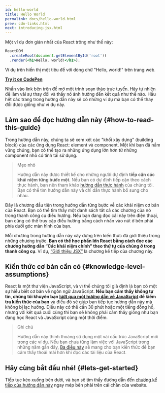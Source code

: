 ```yaml
---
id: hello-world
title: Hello World
permalink: docs/hello-world.html
prev: cdn-links.html
next: introducing-jsx.html
---
```


Một ví dụ đơn giản nhất của React trông như thế này:

```jsx
ReactDOM
  .createRoot(document.getElementById('root'))
  .render(<h1>Hello, world!</h1>);
```

Ví dụ trên hiển thị một tiêu đề với dòng chữ "Hello, world!" trên trang web.

**[Try it on CodePen](https://codepen.io/gaearon/pen/rrpgNB?editors=1010)**

Nhấn vào link bên trên để mở một trình soạn thảo trực tuyến. Hãy tự nhiên để làm vài sự thay đổi và thấy nó ảnh hưởng đến kết quả như thế nào. Hầu hết các trang trong hướng dẫn này sẽ có những ví dụ mà bạn có thể thay đổi được giống như ví dụ này.


## Làm sao để đọc hướng dẫn này {#how-to-read-this-guide}

Trong hướng dẫn này, chúng ta sẽ xem xét các "khối xây dựng" (building block) của các ứng dụng React: element và component. Một khi bạn đã nắm vững chúng, bạn có thể tạo ra những ứng dụng lớn hơn từ những component nhỏ có tính tái sử dụng.

>Mẹo nhỏ
>
>Hướng dẫn này được thiết kế cho những người dự định **tiếp cận các khái niệm từng bước một**. Nếu bạn có dự định tiếp cận theo cách thực hành, bạn nên tham khảo [hướng dẫn thực hành](/tutorial/tutorial.html) của chúng tôi. Bạn có thể tìm hướng dẫn này và chỉ dẫn thực hành bổ sung cho nhau.

Đây là chương đầu tiên trong hướng dẫn từng bước về các khái niệm cơ bản của React. Bạn có thể tìm thấy một danh sách tất cả các chương của nó trong thanh công cụ điều hướng. Nếu bạn đang đọc cái này trên điện thoại, bạn cũng có thể truy cập điều hướng bằng cách nhấn vào nút ở bên phải phía dưới góc màn hình của bạn.

Mỗi chương trong hướng dẫn này xây dựng trên kiến thức đã giới thiệu trong những chương trước. **Bạn có thể học phần lớn React bằng cách đọc các chương hướng dẫn “Các khái niệm chính” theo thứ tự của chúng ở trong thanh công cụ**. Ví dụ, [“Giới thiệu JSX”](/docs/introducing-jsx.html) là chương kế tiếp của chương này.

## Kiến thức cơ bản cần có {#knowledge-level-assumptions}

React là một thư viện JavaScript, và vì thế chúng tôi giả định là bạn có một sự hiểu biết cơ bản về ngôn ngữ JavaScript. **Nếu bạn cảm thấy không tự tin, chúng tôi khuyên bạn [lướt qua một hướng dẫn về JavaScript](https://developer.mozilla.org/en-US/docs/Web/JavaScript/A_re-introduction_to_JavaScript) để kiểm tra kiến thức của bạn** và điều đó sẽ giúp bạn tiếp tục hướng dẫn này mà không bị lạc hướng. Điều này có thể cần 30 phút hoặc một tiếng đồng hồ, nhưng với kết quả cuối cùng thì bạn sẽ không phải cảm thấy giống như bạn đang học React và JavaScript cùng một thời điểm.

>Ghi chú
>
>Hướng dẫn này thỉnh thoảng sử dụng một vài cấu trúc JavaScript mới trong các ví dụ. Nếu bạn chưa từng làm việc với JavaScript trong những năm gần đây, [Ba điều này](https://gist.github.com/gaearon/683e676101005de0add59e8bb345340c) sẽ mang cho bạn kiến thức để bạn cảm thấy thoải mái hơn khi đọc các tài liệu của React.


## Hãy cùng bắt đầu nhé! {#lets-get-started}

Tiếp tục kéo xuống bên dưới, và bạn sẽ tìm thấy đường dẫn đến [chương kế tiếp của hướng dẫn này](/docs/introducing-jsx.html) ngay mép bên phải trên cái chân của website.


